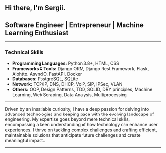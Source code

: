   ## Hi there, I'm Sergii.

## Software Engineer | Entrepreneur | Machine Learning Enthusiast


---

### Technical Skills

- **Programming Languages:** Python 3.8+, HTML, CSS
- **Frameworks & Tools:** Django ORM, Django Rest Framework, Flask, Aiohttp, AsyncIO, FastAPI, Docker
- **Databases:** PostgreSQL, SQLite
- **Network:** TCP/IP, DNS, DHCP, VoIP, SIP, IPSec, VLAN
- **Others:** OOP, Design Patterns, TDD, SOLID, DRY principles, Machine Learning, Web Scraping, Data Analysis, Multiprocessing

---


Driven by an insatiable curiosity, I have a deep passion for delving into advanced technologies and keeping pace with the evolving landscape of engineering. My expertise goes beyond mere technical skills, encompassing a keen understanding of how technology can enhance user experiences. I thrive on tackling complex challenges and crafting efficient, maintainable solutions that anticipate future challenges and create meaningful impact..

---
